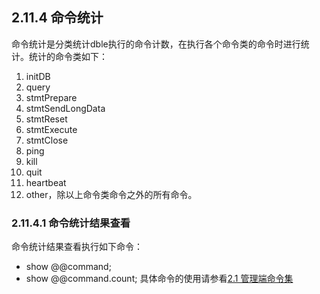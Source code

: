 ## 2.11.4 命令统计
命令统计是分类统计dble执行的命令计数，在执行各个命令类的命令时进行统计。统计的命令类如下：

1. initDB
2. query
3. stmtPrepare
4. stmtSendLongData
5. stmtReset
6. stmtExecute
7. stmtClose
8. ping
9. kill
10. quit
11. heartbeat
12. other，除以上命令类命令之外的所有命令。
### 2.11.4.1  命令统计结果查看
命令统计结果查看执行如下命令：

+ show @@command;
+ show @@command.count;
具体命令的使用请参看[2.1 管理端命令集](../2.1_manager_cmd.md)
